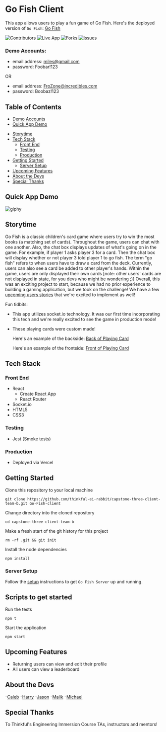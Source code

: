 # Go Fish Client

This app allows users to play a fun game of Go Fish.
Here's the deployed version of `Go Fish`: [Go Fish](https://capstone-3-client-deploy.vercel.app/ 'Go Fish Live Link')

<!-- https://capstone-3-client-deploy.vercel.app/  -->

[![Contributors][contributors-shield]][contributors-url]
[![Live App][live-app-shield]][live-app-url]
[![Forks][forks-shield]][forks-url]
[![Issues][issues-shield]][issues-url]

<!-- [![MIT License][license-shield]][license-url] -->
<!-- [![LinkedIn][linkedin-shield]][linkedin-url] -->

### Demo Accounts:

<!-- - playerName: Miles Morales -->

- email address: miles@gmail.com
- password: Foobar!123

OR

<!-- - playerName: Frozone -->

- email address: FroZone@incredibles.com
- password: Boobaz!123

## Table of Contents

- [Demo Accounts](#Demo-Account)
- [Quick App Demo](#Quick-App-Demo)
<!-- - [A More Detailed Look](#A-More-Detailed-Look) -->
- [Storytime](#Storytime)
- [Tech Stack](#Tech-Stack)
  - [Front End](#Front-End)
  - [Testing](#Testing)
  - [Production](#Production)
- [Getting Started](#Getting-Started)
  - [Server Setup](#Server-Setup)
- [Upcoming Features](#Upcoming-Features)
- [About the Devs](#About-the-Devs)
- [Special Thanks](#Special-Thanks)

## Quick App Demo

![giphy](https://media.giphy.com/media/AUJnEt2yVTnyfViugs/giphy.gif)

<!-- ## A More Detailed Look

### These links show screenshots of the app with the components they're referencing labeled as well.

Note: component names are listed in the green boxes

- [GAME TABLE](https://imgur.com/a/I0Ag4tv)
- [CHAT](https://imgur.com/a/k8Repzt)
- [LOGIN](https://imgur.com/a/MHjs696)
- [REGISTRATION FORM](https://imgur.com/a/NoXozEx) -->

## Storytime

Go Fish is a classic children's card game where users try to win the most books (a matching set of cards). Throughout the game, users can chat with one another. Also, the chat box displays updates of what's going on in the game. For example, if player 1 asks player 3 for a card. Then the chat box will display whether or not player 3 told player 1 to go fish. The term "go fish" refers to when users have to draw a card from the deck. Currently, users can also see a card be added to other player's hands. Within the game, users are only displayed their own cards [note: other users' cards are not displayed in state, for you devs who might be wondering ;)] Overall, this was an exciting project to start, because we had no prior experience to building a gaming application, but we took on the challenge! We have a few [upcoming users stories](#Upcoming-Featuress) that we're excited to implement as well!

Fun tidbits:

- This app utilizes socket.io technology. It was our first time incorporating this tech and we're really excited to see the game in production mode!
- These playing cards were custom made!

  Here's an example of the backside:
  [Back of Playing Card](https://imgur.com/a/gct0JEY)

  Here's an example of the frontside:
  [Front of Playing Card](https://imgur.com/a/nVWjIKN)

## Tech Stack

### Front End

- React
  - Create React App
  - React Router
- Socket.io
- HTML5
- CSS3

### Testing

- Jest (Smoke tests)

### Production

- Deployed via Vercel

## Getting Started

Clone this repository to your local machine

```
git clone https://github.com/thinkful-ei-rabbit/capstone-three-client-team-b.git Go-Fish-client
```

Change directory into the cloned repository

```
cd capstone-three-client-team-b
```

Make a fresh start of the git history for this project

```
rm -rf .git && git init
```

Install the node dependencies

```
npm install
```

### Server Setup

Follow the [setup](https://github.com/thinkful-ei-rabbit/capstone-three-server-team-b) instructions to get `Go Fish Server` up and running.

## Scripts to get started

Run the tests

```
npm t
```

Start the application

```
npm start
```

## Upcoming Features

<!-- ### We're working dilligently to incorporate these next user stories! -->

- Returning users can view and edit their profile
- All users can view a leaderboard

## About the Devs

-[Caleb](https://github.com/cabejackson) -[Harry](https://github.com/cabejackson) -[Jason](https://github.com/cabejackson) -[Malik](https://github.com/cabejackson) -[Michael](https://github.com/cabejackson)

## Special Thanks

To Thinkful's Engineering Immersion Course TAs, instructors and mentors!

<!-- MARKDOWN LINKS & IMAGES -->

<!-- https://www.markdownguide.org/basic-syntax/#reference-style-links -->

[contributors-shield]: https://img.shields.io/github/contributors/thinkful-ei-rabbit/capstone-three-client-team-b.svg?style=flat-square
[contributors-url]: https://github.com/thinkful-ei-rabbit/capstone-three-client-team-b/graphs/contributors
[live-app-shield]: https://img.shields.io/github/stars/thinkful-ei-rabbit/capstone-three-client-team-b.svg?style=flat-square
[live-app-url]: https://capstone-3-client-deploy.vercel.app/
[forks-shield]: https://img.shields.io/github/forks/thinkful-ei-rabbit/capstone-three-client-team-b.svg?style=flat-square
[forks-url]: https://github.com/thinkful-ei-rabbit/capstone-three-client-team-b/network/members
[issues-shield]: https://img.shields.io/github/issues/thinkful-ei-rabbit/capstone-three-client-team-b.svg?style=flat-square
[issues-url]: https://github.com/thinkful-ei-rabbit/capstone-three-client-team-b/issues

<!-- [license-shield]: https://img.shields.io/github/license/GIT-USERNAME-HERE/REPO-NAME-HERE.svg?style=flat-square
[license-url]: https://github.com/GIT-USERNAME-HERE/REPO-NAME-HERE/blob/master/LICENSE.txt
[linkedin-shield]: https://img.shields.io/badge/-LinkedIn-black.svg?style=flat-square&logo=linkedin&colorB=555
[linkedin-url]: https://www.linkedin.com/in/caleb-jackson-cabe/ -->

[jsconfig-docs]: https://code.visualstudio.com/docs/languages/jsconfig
